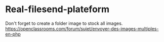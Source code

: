 # Real-filesend-plateform
Don't forget to create a folder image to stock all images.
https://openclassrooms.com/forum/sujet/envoyer-des-images-multiples-en-php
